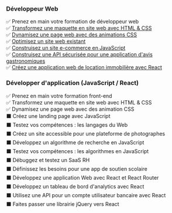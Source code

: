 ### Développeur Web
:white_check_mark: Prenez en main votre formation de développeur web  
:white_check_mark: [Transformez une maquette en site web avec HTML & CSS](https://github.com/CHENON-Evan/Projet-2-Transformez_une_maquette_en_site_web_avec_html_css-Developpeur_web)  
:white_check_mark: [Dynamisez une page web avec des animations CSS](https://github.com/CHENON-Evan/Projet-3-Ohmyfood-Dynamisez_une_page_web_avec_des_animations_CSS-Developpeur_web)  
:white_check_mark: [Optimisez un site web existant](https://github.com/CHENON-Evan/Projet-4-Optimisez-un-site-web-existant-Developpeur_web)  
:white_check_mark: [Construisez un site e-commerce en JavaScript](https://github.com/CHENON-Evan/Projet-5-Construisez-un-site-e-commerce-en-JavaScript-Developpeur_web)  
:white_check_mark: [Construisez une API sécurisée pour une application d'avis gastronomiques](https://github.com/CHENON-Evan/Projet-6-Construisez-une-API-securise-pour-une-application-d-avis-gastronomiques-Developpeur_web)  
:white_check_mark: [Créez une application web de location immobilière avec React](https://github.com/CHENON-Evan/Projet-7-Creez-une-application-web-de-location-immobilire-avec-React-Developpeur_web)

### Développer d'application (JavaScript / React)
:white_check_mark: Prenez en main votre formation front-end  
:white_check_mark: Transformez une maquette en site web avec HTML & CSS  
:white_check_mark: Dynamisez une page web avec des animation CSS  
:black_large_square: Créez une landing page avec JavaScript  
:black_large_square: Testez vos compétences : les langages du Web  
:black_large_square: Créez un site accessible pour une plateforme de photographes  
:black_large_square: Développez un algorithme de recherche en JavaScript  
:black_large_square: Testez vos compétences : les algorithmes en JavaScript  
:black_large_square: Débuggez et testez un SaaS RH  
:black_large_square: Définissez les besoins pour une app de soutien scolaire  
:black_large_square: Développez une application Web avec React et React Router  
:black_large_square: Développez un tableau de bord d'analytics avec React  
:black_large_square: Utilisez une API pour un compte utilisateur bancaire avec React  
:black_large_square: Faites passer une librairie jQuery vers React  
